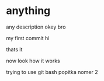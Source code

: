 # anything
any description
okey bro

my first commit
hi

thats it

now look how it works

trying to use git bash
popitka nomer 2
